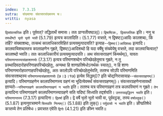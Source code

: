 ```yaml
---
index:  7.3.15
sutra:  संख्यायाः संवत्सरसंख्यस्य च।
vritti:  nyasa
---
```


`द्विसांवत्सरिकः` इति। पूर्ववत्? तद्धितार्थे समासः। ततः प्राग्वतीयष्ठञ्()। 
`द्विषाष्टिकः, द्विसाप्ततिकः` इति। ननु च `तमधीष्टो भृतो भृतो भावी` (5.1.79) इत्यत्र कालादिति। (5.1.77) वत्र्तते, न द्विषष्ट()आदिः कालशब्दः, किं तर्हि? संख्याशब्दः, तत्कथं कालाधिकारविहितं प्रत्ययमुत्पादयति? इत्याह--`द्विषष्ट()आदिशब्दः` इत्यादि। कालवाचिशब्दस्तत्र कालग्रहणेन गृह्रते, द्विषष्ट()आदिशब्दो हि यदा वर्षेषु संख्येयेषु वत्र्तते, तदा कालवाचित्वात्? कालश्ब्दो भवति। ततः कालाधिकारीयं प्रत्ययमुत्यादयति। 
अथ संवत्सरग्रहणं किमर्थम्(), यावतः `परिमाणान्तस्यासंज्ञाशाणयोः` (7.3.17) इत्यत्र परिमाणशब्देन परिच्छेदहेतुमात्र गृह्रते, न तु प्रस्थादिवदारोहपरिणाहपरिच्छेदहेतुः, अन्यथा हि शाणप्रतिषेधोऽनर्थकः स्यात्(), न हि शाणः परिमाणमारोहपरणाहपरिच्छेदहेतुः, अतः कालोऽपि परिच्छेदहेतुर्भवति, ततश्च सोऽपि परिमाणमिति संवत्सरशब्दस्य `परिमाणस्यासंज्ञाशाणयोः` (७।३।१७) इत्येव सिद्धम्()? इति चोद्यनिरासायाह--`संवत्सरग्रहणम्()` इत्यादि। परिमाणग्रहणेन कालपरिमाणस्य ग्रहणं मा भूदित्येवमर्थं संवत्सरग्रहणम्()। संवत्सरग्रहणेनासावर्थो ज्ञाप्यते--`परिमाणग्रहणे कालपरिमाणग्रहणं न भवति` इति। ततश्च यत्र परिमाणग्रहणं तत्र कलपरिमाणं न गृह्रते। `तेन` इत्यादिना परिमाणग्रहणे कालपरिमाणस्याग्रहणे सति यदिष्टं सिध्यति तद्दर्शयति। `उत्तरपदवृद्धिरन भवति` इति। `परिमाणान्तस्य` (7.3.17) इत्यादिना। `द्विवर्षा` इति। द्वे वर्षे भृतो भूतो भावी वा, पूर्ववट्ठक्, तस्य `वर्षाल्लुक्()` (5.1.87) इत्यनुवत्र्तमाने `चित्तवति नित्यम्()` (5.1.88) इति लुक्()। `पर्युदासो न भवति` इति। ङीप्प्रतिषेधे कत्र्तव्ये तेन प्रतिषेधः। प्रवत्र्तत एवेति `द्विगोः` (4.1.21) इति ङीब्न भवति॥
